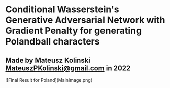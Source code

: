# Conditional Wasserstein's Generative Adversarial Network with Gradient Penalty for generating Polandball characters

## Made by Mateusz Kolinski MateuszPKolinski@gmail.com in 2022

![Final Result for Poland](MainImage.png}
